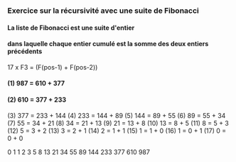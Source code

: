 ### Exercice sur la récursivité avec une suite de Fibonacci

#### La liste de Fibonacci est une suite d'entier
#### dans laquelle chaque entier cumulé est la somme des deux entiers précédents

17 x F3  = (F(pos-1) + F(pos-2))

#### (1)  987 = 610 + 377
#### (2)  610 = 377 + 233
(3)  377 = 233 + 144
(4)  233 = 144 + 89
(5)  144 = 89 + 55
(6)  89  = 55 + 34
(7)  55  = 34 + 21
(8)  34  = 21 + 13
(9)  21  = 13 + 8
(10) 13  = 8 + 5
(11) 8   = 5 + 3
(12) 5   = 3 + 2
(13) 3   = 2 + 1
(14) 2   = 1 + 1
(15) 1   = 1 + 0
(16) 1   = 0 + 1
(17) 0   = 0 + 0

0  1  1  2  3  5  8  13  21  34  55  89  144  233  377  610  987
